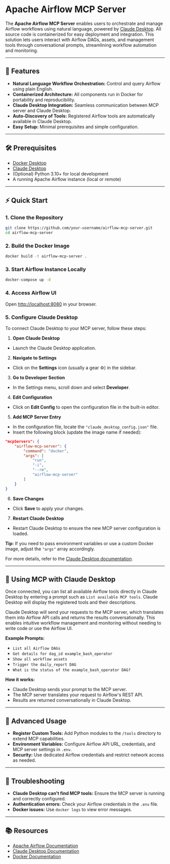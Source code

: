 # Apache Airflow MCP Server

The **Apache Airflow MCP Server** enables users to orchestrate and manage Airflow workflows using natural language, powered by [Claude Desktop](https://claude.ai/). All source code is containerized for easy deployment and integration. This solution lets users interact with Airflow DAGs, assets, and management tools through conversational prompts, streamlining workflow automation and monitoring.

---

## 🚀 Features

- **Natural Language Workflow Orchestration:** Control and query Airflow using plain English.
- **Containerized Architecture:** All components run in Docker for portability and reproducibility.
- **Claude Desktop Integration:** Seamless communication between MCP server and Claude Desktop.
- **Auto-Discovery of Tools:** Registered Airflow tools are automatically available in Claude Desktop.
- **Easy Setup:** Minimal prerequisites and simple configuration.

---

## 🛠 Prerequisites

- [Docker Desktop](https://www.docker.com/products/docker-desktop)
- [Claude Desktop](https://claude.ai/)
- (Optional) Python 3.10+ for local development
- A running Apache Airflow instance (local or remote)

---

## ⚡ Quick Start

### 1. Clone the Repository

```bash
git clone https://github.com/your-username/airflow-mcp-server.git
cd airflow-mcp-server
```

### 2. Build the Docker Image

```bash
docker build -t airflow-mcp-server .
```

### 3. Start Airflow Instance Locally

```bash
docker-compose up -d
```

### 4. Access Airflow UI

Open [http://localhost:8080](http://localhost:8080) in your browser.

### 5. Configure Claude Desktop

To connect Claude Desktop to your MCP server, follow these steps:

1. **Open Claude Desktop**
- Launch the Claude Desktop application.

2. **Navigate to Settings**
- Click on the **Settings** icon (usually a gear ⚙️) in the sidebar.

3. **Go to Developer Section**
- In the Settings menu, scroll down and select **Developer**.

4. **Edit Configuration**
- Click on **Edit Config** to open the configuration file in the built-in editor.

5. **Add MCP Server Entry**
- In the configuration file, locate the `"claude_desktop_config.json"` file.
- Insert the following block (update the image name if needed):

```json
"mcpServers": {
    "airflow-mcp-server": {
        "command": "docker",
        "args": [
            "run",
            "-i",
            "--rm",
            "airflow-mcp-server"
        ]
    }
}
```

6. **Save Changes**
- Click **Save** to apply your changes.

7. **Restart Claude Desktop**
- Restart Claude Desktop to ensure the new MCP server configuration is loaded.

**Tip:**
If you need to pass environment variables or use a custom Docker image, adjust the `"args"` array accordingly.

For more details, refer to the [Claude Desktop documentation](https://claude.ai/docs).

---

## 💬 Using MCP with Claude Desktop

Once connected, you can list all available Airflow tools directly in Claude Desktop by entering a prompt such as `List available MCP tools`. Claude Desktop will display the registered tools and their descriptions.

Claude Desktop will send your requests to the MCP server, which translates them into Airflow API calls and returns the results conversationally. This enables intuitive workflow management and monitoring without needing to write code or use the Airflow UI.

**Example Prompts:**
- `List all Airflow DAGs`
- `Get details for dag_id example_bash_operator`
- `Show all workflow assets`
- `Trigger the daily_report DAG`
- `What is the status of the example_bash_operator DAG?`

**How it works:**
- Claude Desktop sends your prompt to the MCP server.
- The MCP server translates your request to Airflow's REST API.
- Results are returned conversationally in Claude Desktop.

---

## 🧩 Advanced Usage

- **Register Custom Tools:** Add Python modules to the `/tools` directory to extend MCP capabilities.
- **Environment Variables:** Configure Airflow API URL, credentials, and MCP server settings in `.env`.
- **Security:** Use dedicated Airflow credentials and restrict network access as needed.

---

## 📝 Troubleshooting

- **Claude Desktop can't find MCP tools:** Ensure the MCP server is running and correctly configured.
- **Authentication errors:** Check your Airflow credentials in the `.env` file.
- **Docker issues:** Use `docker logs` to view error messages.

---
## 📚 Resources

- [Apache Airflow Documentation](https://airflow.apache.org/docs/)
- [Claude Desktop Documentation](https://claude.ai/docs)
- [Docker Documentation](https://docs.docker.com/)